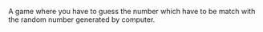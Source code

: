 A game where you have to guess the number which have to be match with the random number generated by computer.
